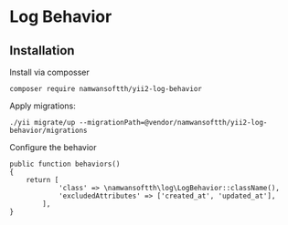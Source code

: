 # Log Behavior

## Installation

Install via composser

```
composer require namwansoftth/yii2-log-behavior
```

Apply migrations:

```
./yii migrate/up --migrationPath=@vendor/namwansoftth/yii2-log-behavior/migrations
```

Configure the behavior

```
public function behaviors()
{
    return [
            'class' => \namwansoftth\log\LogBehavior::className(),
            'excludedAttributes' => ['created_at', 'updated_at'],
        ],
}
```
